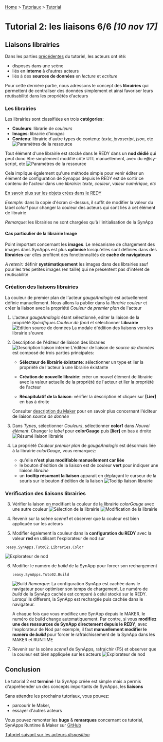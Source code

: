 [Home](../../sitemap.md) > [Tutoriaux](../index.md) > [Tutorial](index.md)

# Tutorial 2: les liaisons **6/6** *[10 nov 17]*

## Liaisons **librairies**

Dans les parties [précédentes](part5.md) du tutoriel, les acteurs ont été:
* disposés dans une scène
* liés en **interne** à d'autres acteurs
* liés à des **sources de données** en *lecture* et *ecriture*

Pour cette dernière partie, nous adressons le concept des **librairies** qui permettent de centraliser des données simplement et ainsi favoriser leurs réutisabilité dans les propriétés d'acteurs

### Les librairies

Les librairies sont classifiées en trois **catégories**:
* **Couleurs**: librarie de *couleurs*
* **Images**: librairie d'*images*
* **Contenu**: librairie d'autre types de contenu: *texte*, *javascript*, *json*, etc
![Paramètres de la ressource](assets/part6_1.png)

Tout élément d'une librairie est stocké dans le REDY dans un **nod dédié** qui peut donc être simplement modifié côté UTL manuellement, avec du e@sy-script, etc
![Paramètres de la ressource](assets/part6_2.png)

Cela implique également qu'une méthode simple pour venir éditer un élément de configuration de Synapps depuis le REDY est de sortir ce contenu de l'acteur dans une *librairie*: _texte_, _couleur_, _valeur numérique_, _etc_

[En savoir plus sur les objets crées dans le REDY](../../redy/explore.md)

*Exemple:* dans la copie d'écran ci-dessus, il suffit de modifier la valeur du label *color1* pour changer la couleur des acteurs qui sont liés à cet élément de librairie

*Remarque:* les librairies ne sont chargées qu'à l'initialisation de la SynApp

#### Cas particulier de la librairie Image

Point important concernant les **images**. Le mécanisme de chargement des images dans SynApps est plus **optimisé** lorsqu'elles sont définies dans des **librairies** car elles profitent des fonctionnalités de **cache de navigateurs**

_A retenir:_ définir **systématiquement** les images dans des librairies sauf pour les trés petites images (en taille) qui ne présentent pas d'intéret de réutisabilité

### Création des liaisons **librairies**

La couleur de premier plan de l'acteur *gaugeAnalogic* est actuellement définie manuellement. Nous allons la publier dans la *librairie couleur* et créer la liaison avec la propriété *Couleur de premier plan* de l'acteur

1. L'acteur *gaugeAnalogic* étant sélectionné, editer la liaison de la propriété *Spécifiques.Couleur de fond* et sélectionner **Librairie**
![Edition source de données](assets/part6_3.png)
La modale d'édition des liaisons vers les librairie s'ouvre

2. Description de l'éditeur de liaison des libraries
![Description liaison  interne](assets/part6_4.png)
L'éditeur de liaison de *source de données* est composé de trois parties principales:
    * **Sélecteur de librairie éxistante**: sélectionner un type et lier la propriété de l'acteur à une librairie éxistante
    
    * **Création de nouvelle librairie**: créer un nouvel élément de librairie avec la valeur actuelle de la propriété de l'acteur et lier la propriété de l'acteur

    * **Récapitulatif de la liaison**: vérifier la description et cliquer sur **[Lier]** en bas à droite

    Consulter [description du Maker](../../designer.md) pour en savoir plus concernant l'éditeur de liaison *source de donnée*

3. Dans *Types*, sélectionner *Couleurs*, sélectionner **color1** dans *Nouvel élément*. Changer le *label* pour **colorGauge** puis **[lier]** en bas à droite
![Résumé liaison librairie](assets/part6_5.png)

4. La propriété *Couleur premier plan* de *gaugeAnalogic* est désormais liée à la librairie *colorGauge*, vous remarquez:
    * qu'elle **n'est plus modifiable manuellement car liée**
    * le bouton d'édition de la liaison est de couleur **vert** pour indiquer une liaison *librairie*
    * un **tooltip résumant la liaison** apparait en déplaçant le curseur de la souris sur le bouton d'édition de la liaison
    ![Tooltip liaison librairie](assets/part6_6.png)

### Verification des liaisons **librairies**

3. Vérifier la laison en modifiant la couleur de la librairie *colorGauge* avec une autre couleur
![Sélection de la librairie](assets/part6_7.png)
![Modification de la librairie](assets/part6_8.png)

4. Revenir sur la scène *scene1* et observer que la couleur est bien appliquée sur les acteurs

5. Modifier également la couleur dans la **configuration du REDY** avec la valeur **red** en utilisant l'explorateur de nod sur
```
:easy.SynApps.Tuto02.Libraries.Color
```
![Explorateur de nod](assets/part6_9.png)

6. Modifier le numéro de _build_ de la SynApp pour forcer son rechargement
    ```
    :easy.SynApps.Tuto02.Build
    ```
    ![Build](assets/build.png) 
    _Remarque:_ La configuration SynApp est cachée dans le navigateur pour optimiser son temps de chargement. Le numéro de _build_ de la SynApp cachée est comparé à celui stocké sur le REDY. Lorsqu'ils different, la SynApp est rechargée puis cachée dans le navigateur.

    A chaque fois que vous modifiez une SynApp depuis le MAKER, le numéro de build change automatiquement. Par contre, si vous **modifiez une des ressources de SynApp directement depuis le REDY**, avec l'explorateur de Nod par exemple, il faut **manuellement modifier le numéro de _build_** pour forcer le rafraichissement de la SynApp dans les MAKER et RUNTIME

7. Revenir sur la scène *scene1* de SynApps, rafraichir (F5) et observer que la couleur est bien appliquée sur les acteurs
![Explorateur de nod](assets/part6_10.png)

## Conclusion

Le tutorial 2 est **terminé** ! la SynApp créée est simple mais a permis d'appréhender un des concepts importants de SynApps, les **liaisons**

Sans attendre les prochains tutoriaux, vous pouvez:
* parcourir le Maker,
* essayer d'autres acteurs

Vous pouvez remonter les **bugs** & **remarques** concernant ce tutorial, SynApps Runtime & Maker sur [GitHub](https://github.com/witsa/synapps/issues)

[Tutoriel suivant sur les acteurs _disposition_](../tuto03/index.md)